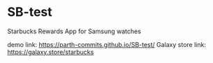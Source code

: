 # SB-test
Starbucks Rewards App for Samsung watches

demo link: https://parth-commits.github.io/SB-test/ 
Galaxy store link: https://galaxy.store/starbucks 
